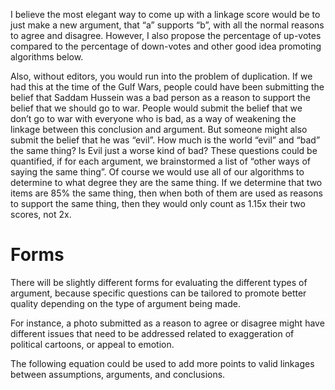 I believe the most elegant way to come up with a linkage score would be to just make a new argument, that “a” supports “b”, with all the normal reasons to agree and disagree. However, I also propose the percentage of up-votes compared to the percentage of down-votes and other good idea promoting algorithms below.

Also, without editors, you would run into the problem of duplication. If we had this at the time of the Gulf Wars, people could have been submitting the belief that Saddam Hussein was a bad person as a reason to support the belief that we should go to war. People would submit the belief that we don’t go to war with everyone who is bad, as a way of weakening the linkage between this conclusion and argument. But someone might also submit the belief that he was “evil”. How much is the world “evil” and “bad” the same thing? Is Evil just a worse kind of bad? These questions could be quantified, if for each argument, we brainstormed a list of “other ways of saying the same thing”. Of course we would use all of our algorithms to determine to what degree they are the same thing. If we determine that two items are 85% the same thing, then when both of them are used as reasons to support the same thing, then they would only count as 1.15x their two scores, not 2x.

# Forms #

There will be slightly different forms for evaluating the different types of argument, because specific questions can be tailored to promote better quality depending on the type of argument being made.

For instance, a photo submitted as a reason to agree or disagree might have different issues that need to be addressed related to exaggeration of political cartoons, or appeal to emotion.

The following equation could be used to add more points to valid linkages between assumptions, arguments, and conclusions.